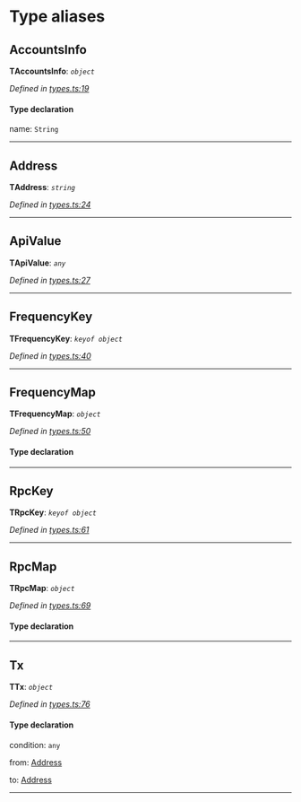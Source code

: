 

# Type aliases

<a id="accountsinfo"></a>

##  AccountsInfo

**ΤAccountsInfo**: *`object`*

*Defined in [types.ts:19](https://github.com/paritytech/js-libs/blob/3a885fe/packages/light.js/src/types.ts#L19)*

#### Type declaration

 name: `String`

___
<a id="address"></a>

##  Address

**ΤAddress**: *`string`*

*Defined in [types.ts:24](https://github.com/paritytech/js-libs/blob/3a885fe/packages/light.js/src/types.ts#L24)*

___
<a id="apivalue"></a>

##  ApiValue

**ΤApiValue**: *`any`*

*Defined in [types.ts:27](https://github.com/paritytech/js-libs/blob/3a885fe/packages/light.js/src/types.ts#L27)*

___
<a id="frequencykey"></a>

##  FrequencyKey

**ΤFrequencyKey**: *`keyof object`*

*Defined in [types.ts:40](https://github.com/paritytech/js-libs/blob/3a885fe/packages/light.js/src/types.ts#L40)*

___
<a id="frequencymap"></a>

##  FrequencyMap

**ΤFrequencyMap**: *`object`*

*Defined in [types.ts:50](https://github.com/paritytech/js-libs/blob/3a885fe/packages/light.js/src/types.ts#L50)*

#### Type declaration

___
<a id="rpckey"></a>

##  RpcKey

**ΤRpcKey**: *`keyof object`*

*Defined in [types.ts:61](https://github.com/paritytech/js-libs/blob/3a885fe/packages/light.js/src/types.ts#L61)*

___
<a id="rpcmap"></a>

##  RpcMap

**ΤRpcMap**: *`object`*

*Defined in [types.ts:69](https://github.com/paritytech/js-libs/blob/3a885fe/packages/light.js/src/types.ts#L69)*

#### Type declaration

___
<a id="tx"></a>

##  Tx

**ΤTx**: *`object`*

*Defined in [types.ts:76](https://github.com/paritytech/js-libs/blob/3a885fe/packages/light.js/src/types.ts#L76)*

#### Type declaration

 condition: `any`

 from: [Address](_types_.md#address)

 to: [Address](_types_.md#address)

___

